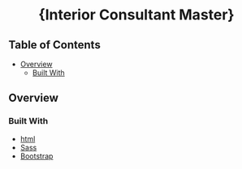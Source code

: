 <!-- Please update value in the {}  -->

<h1 align="center">{Interior Consultant Master}</h1>


<!-- TABLE OF CONTENTS -->

## Table of Contents

- [Overview](#overview)
  - [Built With](#built-with)


<!-- OVERVIEW -->

## Overview


### Built With

<!-- This section should list any major frameworks that you built your project using. Here are a few examples.-->

- [html](http://html.net/)
- [Sass](https://sass-lang.com/)
- [Bootstrap](https://getbootstrap.com/)
